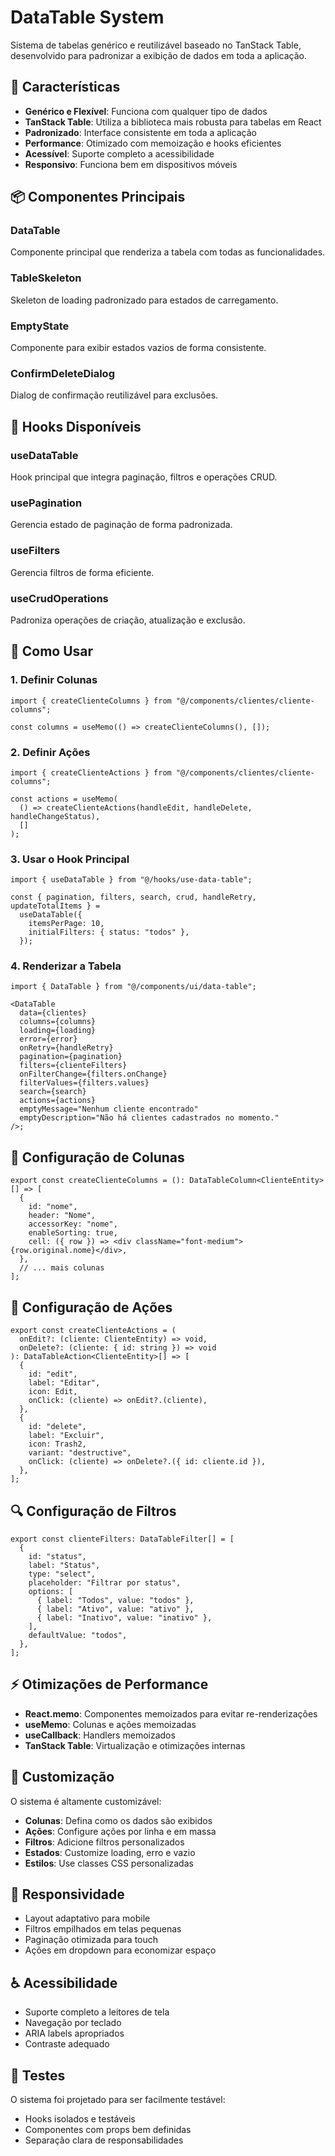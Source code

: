 # DataTable System

Sistema de tabelas genérico e reutilizável baseado no TanStack Table, desenvolvido para padronizar a exibição de dados em toda a aplicação.

## 🚀 Características

- **Genérico e Flexível**: Funciona com qualquer tipo de dados
- **TanStack Table**: Utiliza a biblioteca mais robusta para tabelas em React
- **Padronizado**: Interface consistente em toda a aplicação
- **Performance**: Otimizado com memoização e hooks eficientes
- **Acessível**: Suporte completo a acessibilidade
- **Responsivo**: Funciona bem em dispositivos móveis

## 📦 Componentes Principais

### DataTable

Componente principal que renderiza a tabela com todas as funcionalidades.

### TableSkeleton

Skeleton de loading padronizado para estados de carregamento.

### EmptyState

Componente para exibir estados vazios de forma consistente.

### ConfirmDeleteDialog

Dialog de confirmação reutilizável para exclusões.

## 🎣 Hooks Disponíveis

### useDataTable

Hook principal que integra paginação, filtros e operações CRUD.

### usePagination

Gerencia estado de paginação de forma padronizada.

### useFilters

Gerencia filtros de forma eficiente.

### useCrudOperations

Padroniza operações de criação, atualização e exclusão.

## 📝 Como Usar

### 1. Definir Colunas

```tsx
import { createClienteColumns } from "@/components/clientes/cliente-columns";

const columns = useMemo(() => createClienteColumns(), []);
```

### 2. Definir Ações

```tsx
import { createClienteActions } from "@/components/clientes/cliente-columns";

const actions = useMemo(
  () => createClienteActions(handleEdit, handleDelete, handleChangeStatus),
  []
);
```

### 3. Usar o Hook Principal

```tsx
import { useDataTable } from "@/hooks/use-data-table";

const { pagination, filters, search, crud, handleRetry, updateTotalItems } =
  useDataTable({
    itemsPerPage: 10,
    initialFilters: { status: "todos" },
  });
```

### 4. Renderizar a Tabela

```tsx
import { DataTable } from "@/components/ui/data-table";

<DataTable
  data={clientes}
  columns={columns}
  loading={loading}
  error={error}
  onRetry={handleRetry}
  pagination={pagination}
  filters={clienteFilters}
  onFilterChange={filters.onChange}
  filterValues={filters.values}
  search={search}
  actions={actions}
  emptyMessage="Nenhum cliente encontrado"
  emptyDescription="Não há clientes cadastrados no momento."
/>;
```

## 🔧 Configuração de Colunas

```tsx
export const createClienteColumns = (): DataTableColumn<ClienteEntity>[] => [
  {
    id: "nome",
    header: "Nome",
    accessorKey: "nome",
    enableSorting: true,
    cell: ({ row }) => <div className="font-medium">{row.original.nome}</div>,
  },
  // ... mais colunas
];
```

## 🎯 Configuração de Ações

```tsx
export const createClienteActions = (
  onEdit?: (cliente: ClienteEntity) => void,
  onDelete?: (cliente: { id: string }) => void
): DataTableAction<ClienteEntity>[] => [
  {
    id: "edit",
    label: "Editar",
    icon: Edit,
    onClick: (cliente) => onEdit?.(cliente),
  },
  {
    id: "delete",
    label: "Excluir",
    icon: Trash2,
    variant: "destructive",
    onClick: (cliente) => onDelete?.({ id: cliente.id }),
  },
];
```

## 🔍 Configuração de Filtros

```tsx
export const clienteFilters: DataTableFilter[] = [
  {
    id: "status",
    label: "Status",
    type: "select",
    placeholder: "Filtrar por status",
    options: [
      { label: "Todos", value: "todos" },
      { label: "Ativo", value: "ativo" },
      { label: "Inativo", value: "inativo" },
    ],
    defaultValue: "todos",
  },
];
```

## ⚡ Otimizações de Performance

- **React.memo**: Componentes memoizados para evitar re-renderizações
- **useMemo**: Colunas e ações memoizadas
- **useCallback**: Handlers memoizados
- **TanStack Table**: Virtualização e otimizações internas

## 🎨 Customização

O sistema é altamente customizável:

- **Colunas**: Defina como os dados são exibidos
- **Ações**: Configure ações por linha e em massa
- **Filtros**: Adicione filtros personalizados
- **Estados**: Customize loading, erro e vazio
- **Estilos**: Use classes CSS personalizadas

## 📱 Responsividade

- Layout adaptativo para mobile
- Filtros empilhados em telas pequenas
- Paginação otimizada para touch
- Ações em dropdown para economizar espaço

## ♿ Acessibilidade

- Suporte completo a leitores de tela
- Navegação por teclado
- ARIA labels apropriados
- Contraste adequado

## 🧪 Testes

O sistema foi projetado para ser facilmente testável:

- Hooks isolados e testáveis
- Componentes com props bem definidas
- Separação clara de responsabilidades
